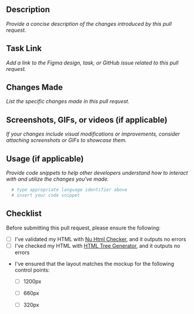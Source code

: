 ## Description

_Provide a concise description of the changes introduced by this pull request._

## Task Link

_Add a link to the Figma design, task, or GitHub issue related to this pull request._

## Changes Made

_List the specific changes made in this pull request._

## Screenshots, GIFs, or videos (if applicable)

_If your changes include visual modifications or improvements, consider attaching screenshots or GIFs to showcase them._

## Usage (if applicable)

_Provide code snippets to help other developers understand how to interact with and utilize the changes you've made._

```bash
  # type appropriate language identifier above
  # insert your code snippet
```

## Checklist

Before submitting this pull request, please ensure the following:

- [ ] I've validated my HTML with [Nu Html Checker](https://validator.w3.org/nu/), and it outputs no errors
- [ ] I've checked my HTML with [HTML Tree Generator](https://yoksel.github.io/html-tree/en/), and it outputs no errors
- I've ensured that the layout matches the mockup for the following control points:
  - [ ] 1200px
  - [ ] 660px
  - [ ] 320px

